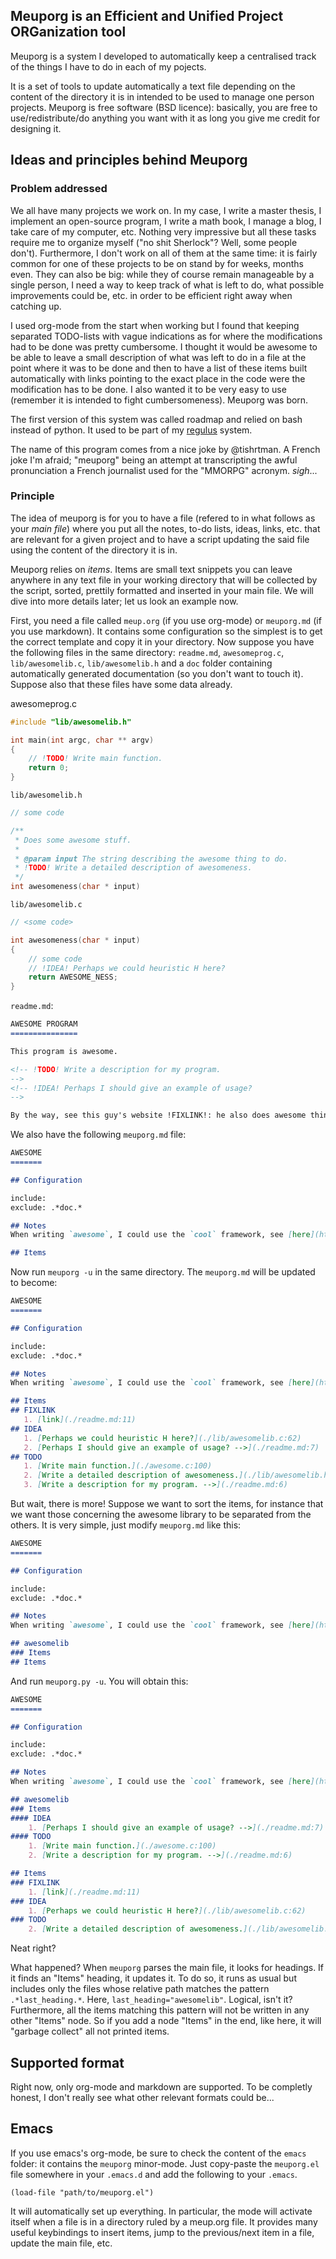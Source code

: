 ## Meuporg is an Efficient and Unified Project ORGanization tool

Meuporg is a system I developed to automatically keep a centralised track of the things I have to do in each of my pojects.

It is a set of tools to update automatically a text file depending on the content of the directory it is in intended to be used to manage one person  projects. Meuporg is free software (BSD licence): basically, you are free to use/redistribute/do anything you want with it as long you give me credit for designing it.


## Ideas and principles behind Meuporg

### Problem addressed

We all have many projects we work on. In my case, I write a master thesis, I implement an open-source program, I write a math book, I manage a blog, I take care of my computer, etc. Nothing very impressive but all these tasks require me to organize myself ("no shit Sherlock"? Well, some people don't). Furthermore, I don't work on all of them at the same time: it is fairly common for one of these projects to be on stand by for weeks, months even. They can also be big: while they of course remain manageable by a single person, I need a way to keep track of what is left to do, what possible improvements could be, etc. in order to be efficient right away when catching up.

I used org-mode from the start when working but I found that keeping separated TODO-lists with vague indications as for where the modifications had to be done was pretty cumbersome. I thought it would be awesome to be able to leave a small description of what was left to do in a file at the point where it was to be done and then to have a list of these items built automatically with links pointing to the exact place in the code were the modification has to be done. I also wanted it to be very easy to use (remember it is intended to fight cumbersomeness). Meuporg was born.


The first version of this system was called roadmap and relied on bash instead of python. It used to be part of my [regulus](https://github.com/picarresursix/regulus/) system.


The name of this program comes from a nice joke by @tishrtman. A French joke I'm afraid; "meuporg" being an attempt at transcripting the awful pronunciation a French journalist used for the "MMORPG" acronym. _sigh_...



### Principle

The idea of meuporg is for you to have a file (refered to in what follows as your _main file_) where you put all the notes, to-do lists, ideas, links, etc. that are relevant for a given project and to have a script updating the said file using the content of the directory it is in.

Meuporg relies on *items*. Items are small text snippets you can leave anywhere in any text file in your working directory that will be collected by the script, sorted, prettily formatted and inserted in your main file. We will dive into more details later; let us look an example now.

First, you need a file called `meup.org` (if you use org-mode) or `meuporg.md` (if you use markdown). It contains some configuration so the simplest is to get the correct template and copy it in your directory. Now suppose you have the following files in the same directory: `readme.md`, `awesomeprog.c`, `lib/awesomelib.c`, `lib/awesomelib.h` and a `doc` folder containing automatically generated documentation (so you don't want to touch it). Suppose also that these files have some data already.


awesomeprog.c
```c
#include "lib/awesomelib.h"

int main(int argc, char ** argv)
{
    // !TODO! Write main function.
    return 0;
}
```

`lib/awesomelib.h`
```c
// some code

/**
 * Does some awesome stuff.
 *
 * @param input The string describing the awesome thing to do.
 * !TODO! Write a detailed description of awesomeness.
 */
int awesomeness(char * input)
```

`lib/awesomelib.c`
```c
// <some code>

int awesomeness(char * input)
{
    // some code
    // !IDEA! Perhaps we could heuristic H here?
    return AWESOME_NESS;
}
```

`readme.md`:
```markdown
AWESOME PROGRAM
===============

This program is awesome.

<!-- !TODO! Write a description for my program.
-->
<!-- !IDEA! Perhaps I should give an example of usage?
-->

By the way, see this guy's website !FIXLINK!: he also does awesome things!
```

We also have the following `meuporg.md` file:

```markdown
AWESOME
=======

## Configuration

include:
exclude: .*doc.*

## Notes
When writing `awesome`, I could use the `cool` framework, see [here](http://cool.org).

## Items
```

Now run `meuporg -u` in the same directory. The `meuporg.md` will be updated to become:

```markdown
AWESOME
=======

## Configuration

include:
exclude: .*doc.*

## Notes
When writing `awesome`, I could use the `cool` framework, see [here](http://cool.org).

## Items
## FIXLINK
   1. [link](./readme.md:11)
## IDEA
   1. [Perhaps we could heuristic H here?](./lib/awesomelib.c:62)
   2. [Perhaps I should give an example of usage? -->](./readme.md:7)
## TODO
   1. [Write main function.](./awesome.c:100)
   2. [Write a detailed description of awesomeness.](./lib/awesomelib.h:50)
   3. [Write a description for my program. -->](./readme.md:6)
```


But wait, there is more! Suppose we want to sort the items, for instance that we want those concerning the awesome library to be separated from the others. It is very simple, just modify `meuporg.md` like this:

```markdown
AWESOME
=======

## Configuration

include:
exclude: .*doc.*

## Notes
When writing `awesome`, I could use the `cool` framework, see [here](http://cool.org).

## awesomelib
### Items
## Items
```

And run `meuporg.py -u`. You will obtain this:

```markdown
AWESOME
=======

## Configuration

include:
exclude: .*doc.*

## Notes
When writing `awesome`, I could use the `cool` framework, see [here](http://cool.org).

## awesomelib
### Items
#### IDEA
    1. [Perhaps I should give an example of usage? -->](./readme.md:7)
#### TODO
    1. [Write main function.](./awesome.c:100)
    2. [Write a description for my program. -->](./readme.md:6)

## Items
### FIXLINK
    1. [link](./readme.md:11)
### IDEA
    1. [Perhaps we could heuristic H here?](./lib/awesomelib.c:62)
### TODO
    2. [Write a detailed description of awesomeness.](./lib/awesomelib.h:50)
```

Neat right?

What happened? When `meuporg` parses the main file, it looks for headings. If it finds an "Items" heading, it updates it. To do so, it runs as usual but includes only the files whose relative path matches the pattern `.*last_heading.*`. Here, `last_heading="awesomelib"`. Logical, isn't it? Furthermore, all the items matching this pattern will not be written in any other "Items" node. So if you add a node "Items" in the end, like here, it will "garbage collect" all not printed items.


## Supported format

Right now, only org-mode and markdown are supported. To be completly honest, I don't really see what other relevant formats could be...


## Emacs

If you use emacs's org-mode, be sure to check the content of the `emacs` folder: it contains the `meuporg` minor-mode. Just copy-paste the `meuporg.el` file somewhere in your `.emacs.d` and add the following to your `.emacs`.

```elisp
(load-file "path/to/meuporg.el")
```

It will automatically set up everything. In particular, the mode will activate itself when a file is in a directory ruled by a meup.org file. It provides many useful keybindings to insert items, jump to the previous/next item in a file, update the main file, etc.
